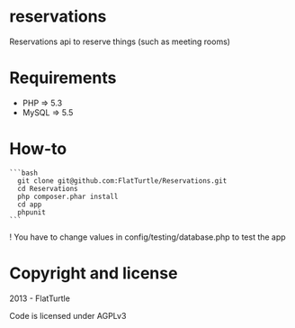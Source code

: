 reservations
============

Reservations api to reserve things (such as meeting rooms)


Requirements 
=============

* PHP => 5.3
* MySQL => 5.5

How-to
======

    ```bash
      git clone git@github.com:FlatTurtle/Reservations.git
      cd Reservations
      php composer.phar install
      cd app
      phpunit
    ``` 


! You have to change values in config/testing/database.php to test the app

Copyright and license
=====================

2013 - FlatTurtle

Code is licensed under AGPLv3
